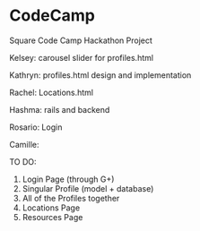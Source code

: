 # CodeCamp
Square Code Camp Hackathon Project

Kelsey: carousel slider for profiles.html 

Kathryn: profiles.html design and implementation

Rachel: Locations.html

Hashma: rails and backend

Rosario: Login

Camille: 


TO DO:

1. Login Page (through G+)
2. Singular Profile (model + database)
3. All of the Profiles together
4. Locations Page
5. Resources Page


